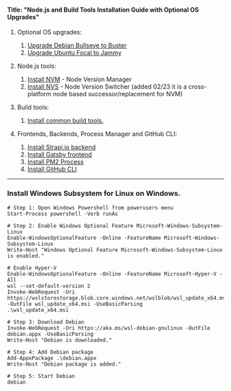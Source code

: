 #### Title: "Node.js and Build Tools Installation Guide with Optional OS Upgrades"

1. Optional OS upgrades:
   1. [Upgrade Debian Bullseye to Buster](https://github.com/brettjrea/Debian_Bullseye_Upgrade_Script)
   2. [Upgrade Ubuntu Focal to Jammy](https://github.com/brettjrea/Ubuntu_Jammy_Upgrade_Script)
   
2. Node.js tools:
   1. [Install NVM](https://github.com/brettjrea/Debian_Install_NVM) - Node Version Manager
   2. [Install NVS](https://github.com/brettjrea/Debian_Install_NVS) - Node Version Switcher (added 02/23 it is a cross-platform node based successor/replacement for NVM)
   
3. Build tools:
   1. [Install common build tools.](https://github.com/brettjrea/Debian_Install_Common_Build_Tools)
   
4. Frontends, Backends, Process Manager and GitHub CLI:
   1. [Install Strapi.io backend](https://github.com/brettjrea/Debian_Strapi_Backend_API)
   2. [Install Gatsby frontend](https://github.com/brettjrea/Debian_Gatsby_Frontend_Client)
   3. [Install PM2 Process](https://github.com/brettjrea/Debian_Configure_PM2)
   4. [Install GitHub CLI](https://github.com/brettjrea/Debian_Install_GitHub_CLI)
---
### Install Windows Subsystem for Linux on Windows.

```
# Step 1: Open Windows Powershell from powerusers menu
Start-Process powershell -Verb runAs

# Step 2: Enable Windows Optional Feature Microsoft-Windows-Subsystem-Linux
Enable-WindowsOptionalFeature -Online -FeatureName Microsoft-Windows-Subsystem-Linux
Write-Host "Windows Optional Feature Microsoft-Windows-Subsystem-Linux is enabled."

# Enable Hyper-V
Enable-WindowsOptionalFeature -Online -FeatureName Microsoft-Hyper-V -All
wsl --set-default-version 2
Invoke-WebRequest -Uri https://wslstorestorage.blob.core.windows.net/wslblob/wsl_update_x64.msi -OutFile wsl_update_x64.msi -UseBasicParsing
.\wsl_update_x64.msi

# Step 3: Download Debian
Invoke-WebRequest -Uri https://aka.ms/wsl-debian-gnulinux -OutFile debian.appx -UseBasicParsing
Write-Host "Debian is downloaded."

# Step 4: Add Debian package
Add-AppxPackage .\debian.appx
Write-Host "Debian package is added."

# Step 5: Start Debian
debian
```
